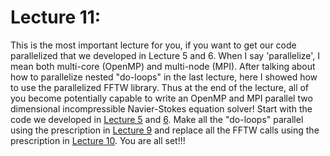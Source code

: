 # Lecture 11: 
This is the most important lecture for you, if you want to get our code parallelized that we developed in Lecture 5 and 6. When I say 'parallelize', I mean both multi-core (OpenMP) and multi-node (MPI). After talking about how to parallelize nested "do-loops" in the last lecture, here I showed how to use the parallelized FFTW library. Thus at the end of the lecture, all of you become potentially capable to write an OpenMP and MPI parallel two dimensional incompressible Navier-Stokes equation solver! Start with the code we developed in [Lecture 5](lecture5.md) and [6](lecture6.md). Make all the "do-loops" parallel using the prescription in [Lecture 9](#lecture-9) and replace all the FFTW calls using the prescription in [Lecture 10](#lecture-10). You are all set!!!
